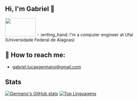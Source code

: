 ## Hi, I'm Gabriel 👋 
<img src="https://media.giphy.com/media/vFKqnCdLPNOKc/giphy.gif" width="100" height="60" />
- :writing_hand:	I'm a computer engineer at Ufal (Universidade Federal de Alagoas)

## :monocle_face: How to reach me: 
- gabriel.lucasgermano@gmail.com



## Stats
[![Germano's GitHub stats](https://github-readme-stats.vercel.app/api?username=gabrielgermanoo&show_icons=true&theme=radical)](https://github.com/gabrielgermanoo/github-readme-stats)
[![Top Linguagens](https://github-readme-stats.vercel.app/api/top-langs/?username=gabrielgermanoo&layout=compact)](https://github.com/gabrielgermanoo/github-readme-stats)
